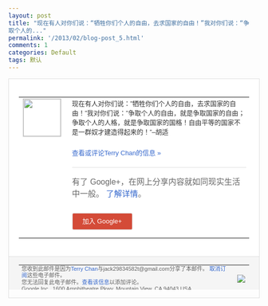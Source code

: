 ```yaml
---
layout: post
title: "现在有人对你们说：“牺牲你们个人的自由，去求国家的自由！”我对你们说：“争
取个人的..."
permalink: '/2013/02/blog-post_5.html'
comments: 1
categories: Default
tags: 默认
---
```

<!-- X-Notifications: 1:f00fdf3eb0000000 -->

<div style="border:solid 1px #dfdfdf;color:#686868;font:13px Arial"><div style="background-color:#fff;padding:20px;"><table cellpadding="0" cellspacing="0"><tr><td style="padding-right:15px;vertical-align:top"><a href="https://plus.google.com/_/notifications/emlink?emr=14900066512970582018&amp;emid=CNCSjtv-vrUCFUs-cgodkUAAAA&amp;path=%2F108643996575278738906&amp;dt=1361160689653&amp;uob=8"><img height="75" src="https://lh3.googleusercontent.com/-KKRGTyJ5Bl0/AAAAAAAAAAI/AAAAAAAAtnY/R4QEWIp3Ur0/s75-c-k-a/photo.jpg" style="border:solid 1px #cccccc;" width="75"/></a></td><td style="width:578px;color:#333;font:13px Arial;vertical-align:top"><div style="padding-bottom:10px">现在有人对你们说：”牺牲你们个人的自由，<wbr/>去求国家的自由！”我对你们说：”争取个人<wbr/>的自由，就是争取国家的自由；争取个人的人<wbr/>格，就是争取国家的国格！自由平等的国家不<wbr/>是一群奴才建造得起来的！”–胡适</div><p><a href="https://plus.google.com/_/notifications/emlink?emr=14900066512970582018&amp;emid=CNCSjtv-vrUCFUs-cgodkUAAAA&amp;path=%2F108643996575278738906%2Fposts%2FBjEzyYvEt8M%3Fgpinv%3DAMIXal82uaw8KFsip8sMJskQOGxxJ5HT8EJLaGcSMBM1db0h5XBQwxmtD0yklG5XQvuUOsjTvjAVoKIcmI3vZnkLpVcmFRTs-ulwtEJlhbyh1t8vPFIe148&amp;dt=1361160689653&amp;uob=8" style="color:#3366CC;text-decoration:none">查看或评论Terry Chan的信息 »</a></p><div style="margin-top:20px;border-top:solid 1px #dfdfdf"><div style="padding:15px 0;color:#686868;font:16px Arial">有了 Google+，在网上分享内容就如同现实生活中一般。 <a href="http://www.google.com/+/learnmore/" style="color:#3366CC;text-decoration:none">了解详情</a>。</div><p><a href="https://plus.google.com/_/notifications/emlink?emr=14900066512970582018&amp;emid=CNCSjtv-vrUCFUs-cgodkUAAAA&amp;path=%2F%3Fgpinv%3DAMIXal82uaw8KFsip8sMJskQOGxxJ5HT8EJLaGcSMBM1db0h5XBQwxmtD0yklG5XQvuUOsjTvjAVoKIcmI3vZnkLpVcmFRTs-ulwtEJlhbyh1t8vPFIe148&amp;dt=1361160689653&amp;uob=8" style="padding:1px 20px;min-width:54px;display:inline-block; background-color:#d44b38;text-align:center; font:13px Arial; border-radius:3px;color:#fff;border:solid 1px #dfdfdf; white-space:nowrap;text-decoration:none;height:30px;line-height:30px">加入 Google+</a></p></div></td></tr></table></div><div style="border-top:solid 1px #dfdfdf;padding:0 20px; background-color:#f5f5f5"><table cellpadding="0" cellspacing="0" style="height:50px"><tbody><tr><td style="vertical-align:middle;width:100%; color:#636363;font:11px Arial; line-height:120%">您收到此邮件是因为<a href="https://plus.google.com/_/notifications/emlink?emr=14900066512970582018&amp;emid=CNCSjtv-vrUCFUs-cgodkUAAAA&amp;path=%2F108643996575278738906%3Fgpinv%3DAMIXal82uaw8KFsip8sMJskQOGxxJ5HT8EJLaGcSMBM1db0h5XBQwxmtD0yklG5XQvuUOsjTvjAVoKIcmI3vZnkLpVcmFRTs-ulwtEJlhbyh1t8vPFIe148&amp;dt=1361160689653&amp;uob=8" style="color:#3366CC;text-decoration:none">Terry Chan</a>与jack29834582t@gmail.com分享了本邮件。 <a href="https://plus.google.com/_/notifications/emlink?emr=14900066512970582018&amp;emid=CNCSjtv-vrUCFUs-cgodkUAAAA&amp;path=%2F_%2Fnonplus%2Femailsettings%3Fgpinv%3DAMIXal82uaw8KFsip8sMJskQOGxxJ5HT8EJLaGcSMBM1db0h5XBQwxmtD0yklG5XQvuUOsjTvjAVoKIcmI3vZnkLpVcmFRTs-ulwtEJlhbyh1t8vPFIe148%26est%3DADH5u8VgHshH9_ZDzkuXjmkLV56psNBOA1_F1s12DhqOiwHmUEKc-mv9TnB-aTmdaZhbTS3hfWyjAlMNCPzfkf2y4YRWDuCbPbIDBOkKYTXrJbGqBQXuvj6Q8u3bhgEicantOuRc9MfGNnr-f51f2HhhLBIA740_zw&amp;dt=1361160689653&amp;uob=8" style="color:#3366CC;text-decoration:none">取消订阅</a>这些电子邮件。<br/>您无法回复此电子邮件。<a href="https://plus.google.com/_/notifications/emlink?emr=14900066512970582018&amp;emid=CNCSjtv-vrUCFUs-cgodkUAAAA&amp;path=%2F108643996575278738906%2Fposts%2FBjEzyYvEt8M%3Fgpinv%3DAMIXal82uaw8KFsip8sMJskQOGxxJ5HT8EJLaGcSMBM1db0h5XBQwxmtD0yklG5XQvuUOsjTvjAVoKIcmI3vZnkLpVcmFRTs-ulwtEJlhbyh1t8vPFIe148&amp;dt=1361160689653&amp;uob=8" style="color:#3366CC;text-decoration:none">查看该信息</a>以添加评论。<br/>Google Inc., 1600 Amphitheatre Pkwy, Mountain View, CA 94043 USA</td><td><img src="https://ssl.gstatic.com/s2/oz/images/notifications/logo/google-plus-6617a72bb36cc548861652780c9e6ff1.png"/></td></tr></tbody></table></div></div>